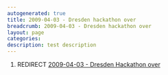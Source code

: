 ```yaml
---
autogenerated: true
title: 2009-04-03 - Dresden hackathon over
breadcrumb: 2009-04-03 - Dresden hackathon over
layout: page
categories: 
description: test description
---
```


1.  REDIRECT [2009-04-03 - Dresden Hackathon over](2009-04-03_-_Dresden_Hackathon_over)
